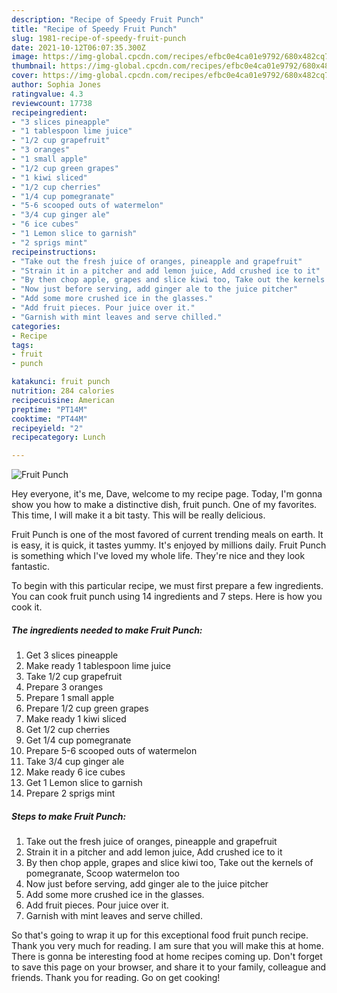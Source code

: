 ```yaml
---
description: "Recipe of Speedy Fruit Punch"
title: "Recipe of Speedy Fruit Punch"
slug: 1981-recipe-of-speedy-fruit-punch
date: 2021-10-12T06:07:35.300Z
image: https://img-global.cpcdn.com/recipes/efbc0e4ca01e9792/680x482cq70/fruit-punch-recipe-main-photo.jpg
thumbnail: https://img-global.cpcdn.com/recipes/efbc0e4ca01e9792/680x482cq70/fruit-punch-recipe-main-photo.jpg
cover: https://img-global.cpcdn.com/recipes/efbc0e4ca01e9792/680x482cq70/fruit-punch-recipe-main-photo.jpg
author: Sophia Jones
ratingvalue: 4.3
reviewcount: 17738
recipeingredient:
- "3 slices pineapple"
- "1 tablespoon lime juice"
- "1/2 cup grapefruit"
- "3 oranges"
- "1 small apple"
- "1/2 cup green grapes"
- "1 kiwi sliced"
- "1/2 cup cherries"
- "1/4 cup pomegranate"
- "5-6 scooped outs of watermelon"
- "3/4 cup ginger ale"
- "6 ice cubes"
- "1 Lemon slice to garnish"
- "2 sprigs mint"
recipeinstructions:
- "Take out the fresh juice of oranges, pineapple and grapefruit"
- "Strain it in a pitcher and add lemon juice, Add crushed ice to it"
- "By then chop apple, grapes and slice kiwi too, Take out the kernels of pomegranate, Scoop watermelon too"
- "Now just before serving, add ginger ale to the juice pitcher"
- "Add some more crushed ice in the glasses."
- "Add fruit pieces. Pour juice over it."
- "Garnish with mint leaves and serve chilled."
categories:
- Recipe
tags:
- fruit
- punch

katakunci: fruit punch 
nutrition: 284 calories
recipecuisine: American
preptime: "PT14M"
cooktime: "PT44M"
recipeyield: "2"
recipecategory: Lunch

---
```



![Fruit Punch](https://img-global.cpcdn.com/recipes/efbc0e4ca01e9792/680x482cq70/fruit-punch-recipe-main-photo.jpg)

Hey everyone, it's me, Dave, welcome to my recipe page. Today, I'm gonna show you how to make a distinctive dish, fruit punch. One of my favorites. This time, I will make it a bit tasty. This will be really delicious.



Fruit Punch is one of the most favored of current trending meals on earth. It is easy, it is quick, it tastes yummy. It's enjoyed by millions daily. Fruit Punch is something which I've loved my whole life. They're nice and they look fantastic.


To begin with this particular recipe, we must first prepare a few ingredients. You can cook fruit punch using 14 ingredients and 7 steps. Here is how you cook it.

<!--inarticleads1-->

##### The ingredients needed to make Fruit Punch:

1. Get 3 slices pineapple
1. Make ready 1 tablespoon lime juice
1. Take 1/2 cup grapefruit
1. Prepare 3 oranges
1. Prepare 1 small apple
1. Prepare 1/2 cup green grapes
1. Make ready 1 kiwi sliced
1. Get 1/2 cup cherries
1. Get 1/4 cup pomegranate
1. Prepare 5-6 scooped outs of watermelon
1. Take 3/4 cup ginger ale
1. Make ready 6 ice cubes
1. Get 1 Lemon slice to garnish
1. Prepare 2 sprigs mint




<!--inarticleads2-->

##### Steps to make Fruit Punch:

1. Take out the fresh juice of oranges, pineapple and grapefruit
1. Strain it in a pitcher and add lemon juice, Add crushed ice to it
1. By then chop apple, grapes and slice kiwi too, Take out the kernels of pomegranate, Scoop watermelon too
1. Now just before serving, add ginger ale to the juice pitcher
1. Add some more crushed ice in the glasses.
1. Add fruit pieces. Pour juice over it.
1. Garnish with mint leaves and serve chilled.




So that's going to wrap it up for this exceptional food fruit punch recipe. Thank you very much for reading. I am sure that you will make this at home. There is gonna be interesting food at home recipes coming up. Don't forget to save this page on your browser, and share it to your family, colleague and friends. Thank you for reading. Go on get cooking!
